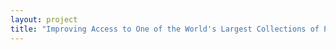 ```yaml
--- 
layout: project 
title: "Improving Access to One of the World's Largest Collections of Plant Rust Fungi" 
---
```




